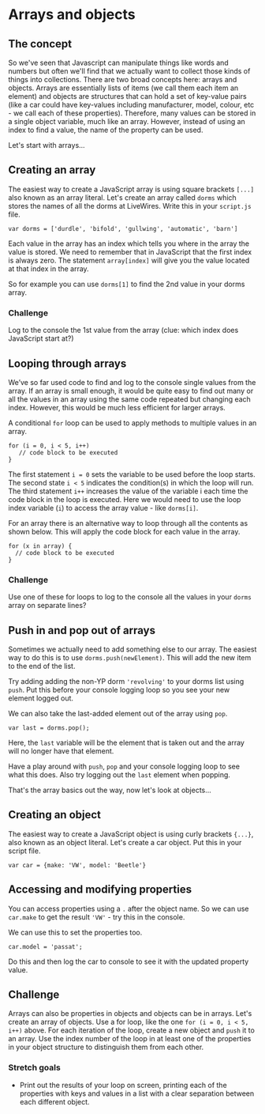 # Arrays and objects

## The concept
So we've seen that Javascript can manipulate things like words and numbers but often we'll find that we actually want to collect those kinds of things into collections. There are two broad concepts here: arrays and objects. Arrays are essentially lists of items (we call them each item an element) and objects are structures that can hold a set of key-value pairs (like a car could have key-values including manufacturer, model, colour, etc - we call each of these properties). Therefore, many values can be stored in a single object variable, much like an array. However, instead of using an index to find a value, the name of the property can be used.

Let's start with arrays...

## Creating an array
The easiest way to create a JavaScript array is using square brackets `[...]` also known as an array literal. Let's create an array called `dorms` which stores the names of all the dorms at LiveWires. Write this in your `script.js` file.

```JS
var dorms = ['durdle', 'bifold', 'gullwing', 'automatic', 'barn']
```

Each value in the array has an index which tells you where in the array the value is stored. We need to remember that in JavaScript that the first index is always zero. The statement `array[index]` will give you the value located at that index in the array.

So for example you can use `dorms[1]` to find the 2nd value in your dorms array.

### Challenge

Log to the console the 1st value from the array (clue: which index does JavaScript start at?)

## Looping through arrays

We’ve so far used code to find and log to the console single values from the array. If an array is small enough, it would be quite easy to find out many or all the values in an array using the same code repeated but changing each index. However, this would be much less efficient for larger arrays.

A conditional `for` loop can be used to apply methods to multiple values in an array. 

```JS
for (i = 0, i < 5, i++)
   // code block to be executed
}
```

The first statement `i = 0` sets the variable to be used before the loop starts. The second state `i < 5` indicates the condition(s) in which the loop will run. The third statement `i++` increases the value of the variable i each time the code block in the loop is executed. Here we would need to use the loop index variable (`i`) to access the array value - like `dorms[i]`.

For an array there is an alternative way to loop through all the contents as shown below. This will apply the code block for each value in the array.
 
```JS
for (x in array) {
  // code block to be executed
}
```

### Challenge
Use one of these for loops to log to the console all the values in your `dorms` array on separate lines?

## Push in and pop out of arrays
Sometimes we actually need to add something else to our array. The easiest way to do this is to use `dorms.push(newElement)`. This will add the new item to the end of the list.

Try adding adding the non-YP dorm `'revolving'` to your dorms list using `push`. Put this before your console logging loop so you see your new element logged out.

We can also take the last-added element out of the array using `pop`.

```JS
var last = dorms.pop();
```

Here, the `last` variable will be the element that is taken out and the array will no longer have that element.

Have a play around with `push`, `pop` and your console logging loop to see what this does. Also try logging out the `last` element when popping.


That's the array basics out the way, now let's look at objects...

## Creating an object

The easiest way to create a JavaScript object is using curly brackets `{...}`, also known as an object literal. Let's create a car object. Put this in your script file.

```JS
var car = {make: 'VW', model: 'Beetle'}
```

## Accessing and modifying properties

You can access properties using a `.` after the object name. So we can use `car.make` to get the result `'VW'` - try this in the console.

We can use this to set the properties too.

```JS
car.model = 'passat';
```

Do this and then log the car to console to see it with the updated property value.

## Challenge

Arrays can also be properties in objects and objects can be in arrays. Let's create an array of objects. Use a for loop, like the one `for (i = 0, i < 5, i++)` above. For each iteration of the loop, create a new object and `push` it to an array. Use the index number of the loop in at least one of the properties in your object structure to distinguish them from each other.

### Stretch goals

- Print out the results of your loop on screen, printing each of the properties with keys and values in a list with a clear separation between each different object.
